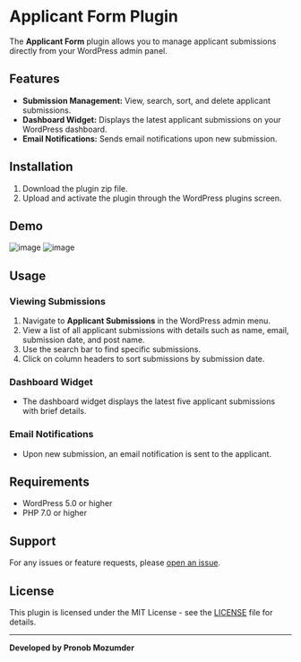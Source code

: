 # Applicant Form Plugin

The **Applicant Form** plugin allows you to manage applicant submissions directly from your WordPress admin panel.

## Features

- **Submission Management:** View, search, sort, and delete applicant submissions.
- **Dashboard Widget:** Displays the latest applicant submissions on your WordPress dashboard.
- **Email Notifications:** Sends email notifications upon new submission.

## Installation

1. Download the plugin zip file.
2. Upload and activate the plugin through the WordPress plugins screen.

## Demo
![image](https://github.com/pronob1010/assignment-applicant-form/assets/44565867/9ae4656c-9203-4a7d-a328-46a47ef60ccd)
![image](https://github.com/pronob1010/assignment-applicant-form/assets/44565867/db625729-7425-410d-9fdd-7a03ae96b488)



## Usage

### Viewing Submissions

1. Navigate to **Applicant Submissions** in the WordPress admin menu.
2. View a list of all applicant submissions with details such as name, email, submission date, and post name.
3. Use the search bar to find specific submissions.
4. Click on column headers to sort submissions by submission date.

### Dashboard Widget

- The dashboard widget displays the latest five applicant submissions with brief details.

### Email Notifications

- Upon new submission, an email notification is sent to the applicant.

## Requirements

- WordPress 5.0 or higher
- PHP 7.0 or higher

## Support

For any issues or feature requests, please [open an issue](https://github.com/pronob1010/assignment-applicant-form/issues).

## License

This plugin is licensed under the MIT License - see the [LICENSE](LICENSE) file for details.

---

**Developed by Pronob Mozumder**
